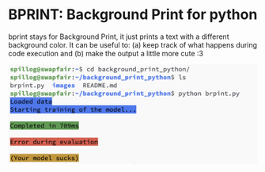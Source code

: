 # BPRINT: Background Print for python

bprint stays for Background Print, it just prints a text with a different background color.
It can be useful to: (a) keep track of what happens during code execution and (b) make the output a little more cute :3

![Preview](https://raw.githubusercontent.com/giuspillo/background_print_python/main/images/example.png)